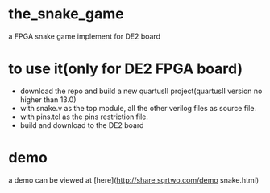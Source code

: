 # the_snake_game
a FPGA snake game implement for DE2 board
# to use it(only for DE2 FPGA board)
* download the repo and build a new quartusII project(quartusII version no higher than 13.0)
* with snake.v as the top module, all the other verilog files as source file.
* with pins.tcl as the pins restriction file.
* build and download to the DE2 board
# demo
a demo can be viewed at [here](http://share.sqrtwo.com/demo snake.html)
